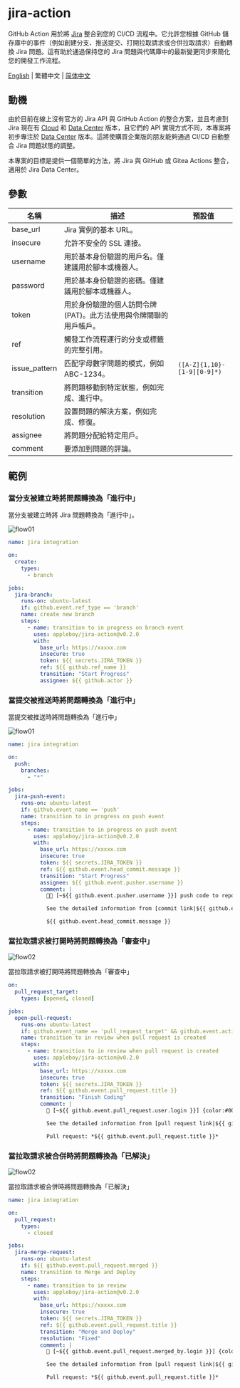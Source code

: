 # jira-action

GitHub Action 用於將 [Jira][1] 整合到您的 CI/CD 流程中。它允許您根據 GitHub 儲存庫中的事件（例如創建分支、推送提交、打開拉取請求或合併拉取請求）自動轉換 Jira 問題。這有助於通過保持您的 Jira 問題與代碼庫中的最新變更同步來簡化您的開發工作流程。

[1]: https://www.atlassian.com/software/jira/data-center

[English](./README.md) | 繁體中文 | [简体中文](./README.zh-cn.md)

## 動機

由於目前在線上沒有官方的 Jira API 與 GitHub Action 的整合方案，並且考慮到 Jira 現在有 [Cloud][5] 和 [Data Center][6] 版本，且它們的 API 實現方式不同，本專案將初步專注於 [Data Center][6] 版本。這將使購買企業版的朋友能夠通過 CI/CD 自動整合 Jira 問題狀態的調整。

本專案的目標是提供一個簡單的方法，將 Jira 與 GitHub 或 Gitea Actions 整合，適用於 Jira Data Center。

[5]: https://developer.atlassian.com/cloud/jira/platform/
[6]: https://developer.atlassian.com/server/jira/platform/

## 參數

| 名稱          | 描述                                                               | 預設值                      |
| ------------- | ------------------------------------------------------------------ | --------------------------- |
| base_url      | Jira 實例的基本 URL。                                              |                             |
| insecure      | 允許不安全的 SSL 連接。                                            |                             |
| username      | 用於基本身份驗證的用戶名。僅建議用於腳本或機器人。                 |                             |
| password      | 用於基本身份驗證的密碼。僅建議用於腳本或機器人。                   |                             |
| token         | 用於身份驗證的個人訪問令牌 (PAT)。此方法使用與令牌關聯的用戶帳戶。 |                             |
| ref           | 觸發工作流程運行的分支或標籤的完整引用。                           |                             |
| issue_pattern | 匹配字母數字問題的模式，例如 ABC-1234。                            | `([A-Z]{1,10}-[1-9][0-9]*)` |
| transition    | 將問題移動到特定狀態，例如完成、進行中。                           |                             |
| resolution    | 設置問題的解決方案，例如完成、修復。                               |                             |
| assignee      | 將問題分配給特定用戶。                                             |                             |
| comment       | 要添加到問題的評論。                                               |                             |

## 範例

### 當分支被建立時將問題轉換為「進行中」

當分支被建立時將 Jira 問題轉換為「進行中」。

![flow01](./images/flow01.png)

```yaml
name: jira integration

on:
  create:
    types:
      - branch

jobs:
  jira-branch:
    runs-on: ubuntu-latest
    if: github.event.ref_type == 'branch'
    name: create new branch
    steps:
      - name: transition to in progress on branch event
        uses: appleboy/jira-action@v0.2.0
        with:
          base_url: https://xxxxx.com
          insecure: true
          token: ${{ secrets.JIRA_TOKEN }}
          ref: ${{ github.ref_name }}
          transition: "Start Progress"
          assignee: ${{ github.actor }}
```

### 當提交被推送時將問題轉換為「進行中」

當提交被推送時將問題轉換為「進行中」

![flow01](./images/flow01.png)

```yaml
name: jira integration

on:
  push:
    branches:
      - "*"

jobs:
  jira-push-event:
    runs-on: ubuntu-latest
    if: github.event_name == 'push'
    name: transition to in progress on push event
    steps:
      - name: transition to in progress on push event
        uses: appleboy/jira-action@v0.2.0
        with:
          base_url: https://xxxxx.com
          insecure: true
          token: ${{ secrets.JIRA_TOKEN }}
          ref: ${{ github.event.head_commit.message }}
          transition: "Start Progress"
          assignee: ${{ github.event.pusher.username }}
          comment: |
            🧑‍💻 [~${{ github.event.pusher.username }}] push code to repository {color:#ff8b00}*${{ github.repository }}*{color} {color:#00875A}*${{ github.ref }}*{color} branch.

            See the detailed information from [commit link|${{ github.event.head_commit.url }}].

            ${{ github.event.head_commit.message }}
```

### 當拉取請求被打開時將問題轉換為「審查中」

![flow02](./images/flow02.png)

當拉取請求被打開時將問題轉換為「審查中」

```yaml
on:
  pull_request_target:
    types: [opened, closed]

jobs:
  open-pull-request:
    runs-on: ubuntu-latest
    if: github.event_name == 'pull_request_target' && github.event.action == 'opened'
    name: transition to in review when pull request is created
    steps:
      - name: transition to in review when pull request is created
        uses: appleboy/jira-action@v0.2.0
        with:
          base_url: https://xxxxx.com
          insecure: true
          token: ${{ secrets.JIRA_TOKEN }}
          ref: ${{ github.event.pull_request.title }}
          transition: "Finish Coding"
          comment: |
            🔧 [~${{ github.event.pull_request.user.login }}] {color:#00875A}*${{ github.event.pull_request.state }}*{color} pull request from repository {color:#ff8b00}*${{ github.repository }}*{color} {color:#00875A}*${{ github.event.pull_request.head.ref }}*{color} to {color:#00875A}*${{ github.event.pull_request.base.ref }}*{color}.

            See the detailed information from [pull request link|${{ github.event.pull_request.html_url }}].

            Pull request: *${{ github.event.pull_request.title }}*
```

### 當拉取請求被合併時將問題轉換為「已解決」

![flow02](./images/flow02.png)

當拉取請求被合併時將問題轉換為「已解決」

```yaml
name: jira integration

on:
  pull_request:
    types:
      - closed

jobs:
  jira-merge-request:
    runs-on: ubuntu-latest
    if: ${{ github.event.pull_request.merged }}
    name: transition to Merge and Deploy
    steps:
      - name: transition to in review
        uses: appleboy/jira-action@v0.2.0
        with:
          base_url: https://xxxxx.com
          insecure: true
          token: ${{ secrets.JIRA_TOKEN }}
          ref: ${{ github.event.pull_request.title }}
          transition: "Merge and Deploy"
          resolution: "Fixed"
          comment: |
            🔀 [~${{ github.event.pull_request.merged_by.login }}] {color:#00875A}*merged*{color} pull request from repository {color:#ff8b00}*${{ github.repository }}*{color} {color:#00875A}*${{ github.event.pull_request.head.ref }}*{color} branch to {color:#00875A}*${{ github.event.pull_request.base.ref }}*{color} branch.

            See the detailed information from [pull request link|${{ github.event.pull_request.html_url }}].

            Pull request: *${{ github.event.pull_request.title }}*
```

